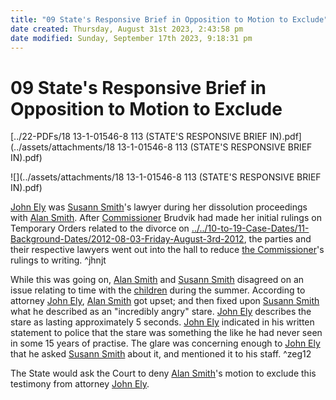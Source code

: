 ```yaml
---
title: "09 State's Responsive Brief in Opposition to Motion to Exclude"
date created: Thursday, August 31st 2023, 2:43:58 pm
date modified: Sunday, September 17th 2023, 9:18:31 pm
---
```


# 09 State's Responsive Brief in Opposition to Motion to Exclude

[../22-PDFs/18 13-1-01546-8 113 (STATE'S RESPONSIVE BRIEF IN).pdf](../assets/attachments/18 13-1-01546-8 113 (STATE'S RESPONSIVE BRIEF IN).pdf)

![](../assets/attachments/18 13-1-01546-8 113 (STATE'S RESPONSIVE BRIEF IN).pdf)

[John Ely](./01%20John%20Ely.md#) was [Susann Smith](./01%20Susann%20Smith.md#)'s lawyer during her dissolution proceedings with [Alan Smith](./01%20Alan%20Smith.md#). After [Commissioner](./02%20Commissioner.md#) Brudvik had made her initial rulings on Temporary Orders related to the divorce on [../../10-to-19-Case-Dates/11-Background-Dates/2012-08-03-Friday-August-3rd-2012](./2012-08-03%20Friday%20August%203rd%202012.md#), the parties and their respective lawyers went out into the hall to reduce [the Commissioner](./02%20Commissioner.md#)'s rulings to writing. ^jhnjt

While this was going on, [Alan Smith](./01%20Alan%20Smith.md#.md#.md#) and [Susann Smith](./01%20Susann%20Smith.md#) disagreed on an issue relating to time with the [children](./07%20Children.md#) during the summer. According to attorney [John Ely](./01%20John%20Ely.md#), [Alan Smith](./01%20Alan%20Smith.md#.md#) got upset; and then fixed upon [Susann Smith](./01%20Susann%20Smith.md#) what he described as an "incredibly angry" stare. [John Ely](./01%20John%20Ely.md#) describes the stare as lasting approximately 5 seconds. [John Ely](./01%20John%20Ely.md#) indicated in his written statement to police that the stare was something the like he had never seen in some 15 years of practise. The glare was concerning enough to [John Ely](./01%20John%20Ely.md#.md#) that he asked [Susann Smith](./01%20Susann%20Smith.md#.md#) about it, and mentioned it to his staff. ^zeg12

The State would ask the Court to deny [Alan Smith](./01%20Alan%20Smith.md#)'s motion to exclude this testimony from attorney [John Ely](./01%20John%20Ely.md#.md#.md#).

